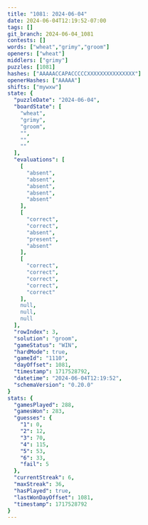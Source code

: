 ```yaml
---
title: "1081: 2024-06-04"
date: 2024-06-04T12:19:52-07:00
tags: []
git_branch: 2024-06-04_1081
contests: []
words: ["wheat","grimy","groom"]
openers: ["wheat"]
middlers: ["grimy"]
puzzles: [1081]
hashes: ["AAAAACCAPACCCCCXXXXXXXXXXXXXXX"]
openerHashes: ["AAAAA"]
shifts: ["mywxw"]
state: {
  "puzzleDate": "2024-06-04",
  "boardState": [
    "wheat",
    "grimy",
    "groom",
    "",
    "",
    ""
  ],
  "evaluations": [
    [
      "absent",
      "absent",
      "absent",
      "absent",
      "absent"
    ],
    [
      "correct",
      "correct",
      "absent",
      "present",
      "absent"
    ],
    [
      "correct",
      "correct",
      "correct",
      "correct",
      "correct"
    ],
    null,
    null,
    null
  ],
  "rowIndex": 3,
  "solution": "groom",
  "gameStatus": "WIN",
  "hardMode": true,
  "gameId": "1110",
  "dayOffset": 1081,
  "timestamp": 1717528792,
  "datetime": "2024-06-04T12:19:52",
  "schemaVersion": "0.20.0"
}
stats: {
  "gamesPlayed": 288,
  "gamesWon": 283,
  "guesses": {
    "1": 0,
    "2": 12,
    "3": 70,
    "4": 115,
    "5": 53,
    "6": 33,
    "fail": 5
  },
  "currentStreak": 6,
  "maxStreak": 36,
  "hasPlayed": true,
  "lastWonDayOffset": 1081,
  "timestamp": 1717528792
}
---
```

<!-- more -->
